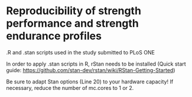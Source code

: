 # Reproducibility of strength performance and strength endurance profiles
.R and .stan scripts used in the study submitted to PLoS ONE

In order to apply .stan scripts in R, rStan needs to be installed (Quick start guide: https://github.com/stan-dev/rstan/wiki/RStan-Getting-Started)

Be sure to adapt Stan options (Line 20) to your hardware capacity! If necessary, reduce the number of mc.cores to 1 or 2.
